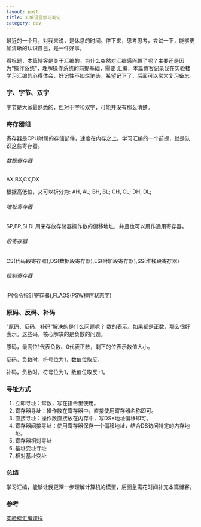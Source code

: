 ```yaml
---
layout: post
title: 汇编语言学习笔记
category: dev 
---
```


最近的一个月，对我来说，是休息的时间。停下来，思考思考，尝试一下，能够更加清晰的认识自己，是一件好事。

看标题，本篇博客是关于汇编的。为什么突然对汇编感兴趣了呢？主要还是因为“操作系统”，理解操作系统的前提基础，需要
汇编，本篇博客记录我在实验楼学习汇编的心得体会，好记性不如烂笔头，希望记下了，后面可以常常复习备忘。

### 字、字节、双字
字节是大家最熟悉的，但对于字和双字，可能并没有那么清楚。

### 寄存器组
寄存器是CPU附属的存储部件，速度在内存之上。学习汇编的一个前提，就是认识这些寄存器。

###### 数据寄存器
AX,BX,CX,DX

根据高低位，又可以拆分为: AH, AL; BH, BL; CH, CL; DH, DL;

###### 地址寄存器
SP,BP,SI,DI 用来存放存储器操作数的偏移地址，并且也可以用作通用寄存器。

###### 段寄存器
CS(代码段寄存器),DS(数据段寄存器),ES(附加段寄存器),SS(堆栈段寄存器) 

###### 控制寄存器
IP(指令指针寄存器),FLAGS(PSW程序状态字)

### 原码、反码、补码
“原码、反码、补码”解决的是什么问题呢？ 数的表示。如果都是正数，那么很好表示。这些码，核心解决的是负数的问题。

原码，最高位1代表负数、0代表正数，剩下的位表示数值大小。

反码，负数时，符号位为1，数值位取反。

补码，负数时，符号位为1，数值位取反+1。


### 寻址方式
1. 立即寻址：常数，写在指令里使用。
2. 寄存器寻址：操作数在寄存器中，直接使用寄存器名称即可。
3. 直接寻址：操作数直接放在内存中，写DS+地址偏移即可。
4. 寄存器间接寻址：使用寄存器保存一个偏移地址，结合DS访问特定的内存地址。
5. 寄存器相对寻址
6. 基址变址寻址
7. 相对基址变址

### 总结
学习汇编，能够让我更深一步理解计算机的模型，后面急需花时间补充本篇博客。

### 参考
[实验楼汇编课程](https://www.shiyanlou.com/courses/83)
